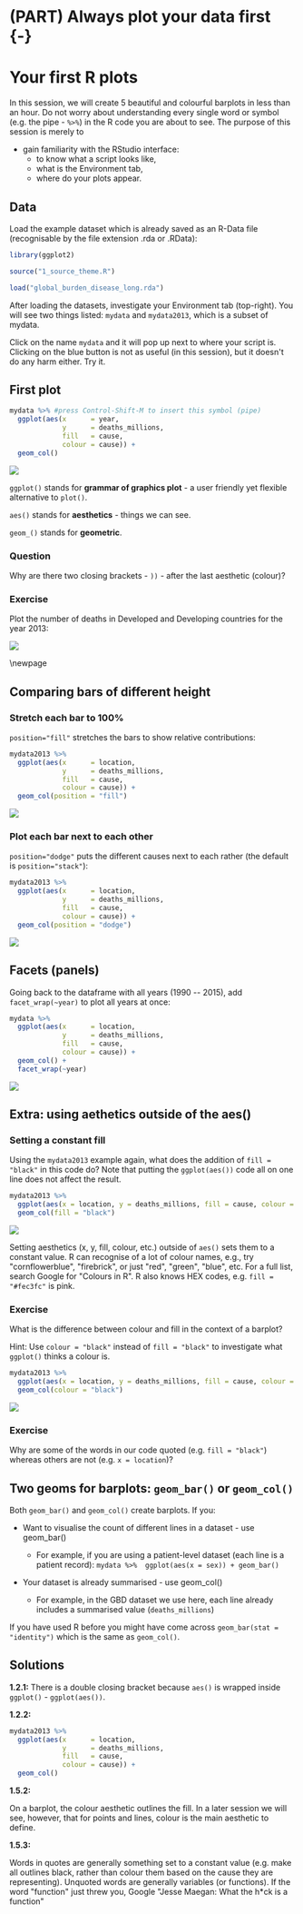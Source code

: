 # (PART) Always plot your data first {-}
# Your first R plots



In this session, we will create 5 beautiful and colourful barplots in less than an hour.
Do not worry about understanding every single word or symbol (e.g. the pipe - `%>%`) in the R code you are about to see. The purpose of this session is merely to

* gain familiarity with the RStudio interface:
    + to know what a script looks like,
    + what is the Environment tab,
    + where do your plots appear.

## Data

Load the example dataset which is already saved as an R-Data file (recognisable by the file extension .rda or .RData):


```r
library(ggplot2)

source("1_source_theme.R")

load("global_burden_disease_long.rda")
```

After loading the datasets, investigate your Environment tab (top-right). You will see two things listed: `mydata` and `mydata2013`, which is a subset of mydata.


Click on the name `mydata` and it will pop up next to where your script is.
Clicking on the blue button is not as useful (in this session), but it doesn't do any harm either.
Try it.

## First plot




```r
mydata %>% #press Control-Shift-M to insert this symbol (pipe)
  ggplot(aes(x      = year,
             y      = deaths_millions,
             fill   = cause,
             colour = cause)) +
  geom_col()
```

![](01_first_interaction_files/figure-epub3/unnamed-chunk-2-1.png)<!-- -->


`ggplot()` stands for **grammar of graphics plot** - a user friendly yet flexible alternative to `plot()`.

`aes()` stands for **aesthetics** - things we can see.

`geom_()` stands for **geometric**.

### Question

Why are there two closing brackets - `))` - after the last aesthetic (colour)?


### Exercise 

Plot the number of deaths in Developed and Developing countries for the year 2013:

![](01_first_interaction_files/figure-epub3/unnamed-chunk-3-1.png)<!-- -->


\newpage

## Comparing bars of different height

### Stretch each bar to 100%


`position="fill"` stretches the bars to show relative contributions:


```r
mydata2013 %>% 
  ggplot(aes(x      = location,
             y      = deaths_millions,
             fill   = cause,
             colour = cause)) +
  geom_col(position = "fill")
```

![](01_first_interaction_files/figure-epub3/unnamed-chunk-4-1.png)<!-- -->


### Plot each bar next to each other

`position="dodge"` puts the different causes next to each rather (the default is `position="stack"`):


```r
mydata2013 %>% 
  ggplot(aes(x      = location,
             y      = deaths_millions,
             fill   = cause,
             colour = cause)) +
  geom_col(position = "dodge")
```

![](01_first_interaction_files/figure-epub3/unnamed-chunk-5-1.png)<!-- -->


## Facets (panels)

Going back to the dataframe with all years (1990 -- 2015), add `facet_wrap(~year)` to plot all years at once:



```r
mydata %>% 
  ggplot(aes(x      = location,
             y      = deaths_millions,
             fill   = cause,
             colour = cause)) +
  geom_col() +
  facet_wrap(~year)
```

![](01_first_interaction_files/figure-epub3/unnamed-chunk-6-1.png)<!-- -->


## Extra: using aethetics outside of the aes()

### Setting a constant fill

Using the `mydata2013` example again, what does the addition of `fill = "black"` in this code do?
Note that putting the `ggplot(aes())` code all on one line does not affect the result.



```r
mydata2013 %>% 
  ggplot(aes(x = location, y = deaths_millions, fill = cause, colour = cause)) +
  geom_col(fill = "black")
```

![](01_first_interaction_files/figure-epub3/unnamed-chunk-7-1.png)<!-- -->

Setting aesthetics (x, y, fill, colour, etc.) outside of `aes()` sets them to a constant value.
R can recognise of a lot of colour names, e.g., try "cornflowerblue", "firebrick", or just "red", "green", "blue", etc.
For a full list, search Google for "Colours in R". R also knows HEX codes, e.g. `fill = "#fec3fc"` is pink.


### Exercise

What is the difference between colour and fill in the context of a barplot?

Hint: Use `colour = "black"` instead of `fill = "black"` to investigate what `ggplot()` thinks a colour is. 


```r
mydata2013 %>% 
  ggplot(aes(x = location, y = deaths_millions, fill = cause, colour = cause))+
  geom_col(colour = "black")
```

![](01_first_interaction_files/figure-epub3/unnamed-chunk-8-1.png)<!-- -->

### Exercise

Why are some of the words in our code quoted (e.g. `fill = "black"`) whereas others are not (e.g. `x = location`)?

## Two geoms for barplots: `geom_bar()` or `geom_col()`

Both `geom_bar()` and `geom_col()` create barplots. If you:

* Want to visualise the count of different lines in a dataset - use geom_bar()
    + For example, if you are using a patient-level dataset (each line is a patient record):
    `mydata %>% 
     ggplot(aes(x = sex)) +
     geom_bar()`
  
* Your dataset is already summarised - use geom_col()
    + For example, in the GBD dataset we use here, each line already includes a summarised value (`deaths_millions`)

If you have used R before you might have come across `geom_bar(stat = "identity")` which is the same as `geom_col()`.


## Solutions

**1.2.1:**
There is a double closing bracket because `aes()` is wrapped inside `ggplot()` - `ggplot(aes())`.


**1.2.2:**

```r
mydata2013 %>% 
  ggplot(aes(x      = location,
             y      = deaths_millions,
             fill   = cause,
             colour = cause)) +
  geom_col()
```


**1.5.2:**

On a barplot, the colour aesthetic outlines the fill.
In a later session we will see, however, that for points and lines, colour is the main aesthetic to define.

**1.5.3:**

Words in quotes are generally something set to a constant value (e.g. make all outlines black, rather than colour them based on the cause they are representing).
Unquoted words are generally variables (or functions).
If the word "function" just threw you, Google "Jesse Maegan: What the h*ck is a function"

